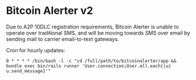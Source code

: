 # Bitcoin Alerter v2

Due to A2P 10DLC registration requirements, Bitcoin Alerter is unable to operate over traditional SMS, and will be moving towards SMS over email by sending mail to carrier email-to-text gateways.

Cron for hourly updates:
```
0 * * * * /bin/bash -l -c "cd /full/path/to/bitcoinalerter/app && bundle exec bin/rails runner 'User.connection;User.all.each{|u| u.send_message}'"
```
